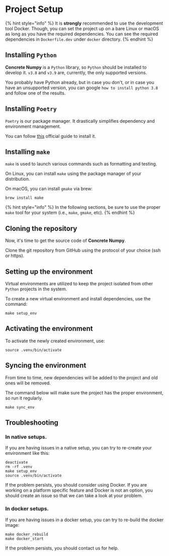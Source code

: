# Project Setup

{% hint style="info" %}
It is **strongly** recommended to use the development tool Docker. Though, you can set the project up on a bare Linux or macOS as long as you have the required dependencies. You can see the required dependencies in `Dockerfile.dev` under `docker` directory.
{% endhint %}

## Installing `Python`

**Concrete Numpy** is a `Python` library, so `Python` should be installed to develop it. `v3.8` and `v3.9` are, currently, the only supported versions.

You probably have Python already, but in case you don't, or in case you have an unsupported version, you can google `how to install python 3.8` and follow one of the results.

## Installing `Poetry`

`Poetry` is our package manager. It drastically simplifies dependency and environment management.

You can follow [this](https://python-poetry.org/docs/#installation) official guide to install it.

## Installing `make`

`make` is used to launch various commands such as formatting and testing.

On Linux, you can install `make` using the package manager of your distribution.

On macOS, you can install `gmake` via brew:

```shell
brew install make
```

{% hint style="info" %}
In the following sections, be sure to use the proper `make` tool for your system (i.e., `make`, `gmake`, etc).
{% endhint %}

## Cloning the repository

Now, it's time to get the source code of **Concrete Numpy**.

Clone the git repository from GitHub using the protocol of your choice (ssh or https).

## Setting up the environment

Virtual environments are utilized to keep the project isolated from other `Python` projects in the system.

To create a new virtual environment and install dependencies, use the command:

```shell
make setup_env
```

## Activating the environment

To activate the newly created environment, use:

```shell
source .venv/bin/activate
```

## Syncing the environment

From time to time, new dependencies will be added to the project and old ones will be removed.

The command below will make sure the project has the proper environment, so run it regularly.

```shell
make sync_env
```

## Troubleshooting

### In native setups.

If you are having issues in a native setup, you can try to re-create your environment like this:

```shell
deactivate
rm -rf .venv
make setup_env
source .venv/bin/activate
```

If the problem persists, you should consider using Docker. If you are working on a platform specific feature and Docker is not an option, you should create an issue so that we can take a look at your problem.

### In docker setups.

If you are having issues in a docker setup, you can try to re-build the docker image:

```shell
make docker_rebuild
make docker_start
```

If the problem persists, you should contact us for help.
